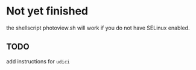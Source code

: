 # Not yet finished

the shellscript photoview.sh will work if you do not have SELinux enabled.

## TODO
add instructions for `udici`
